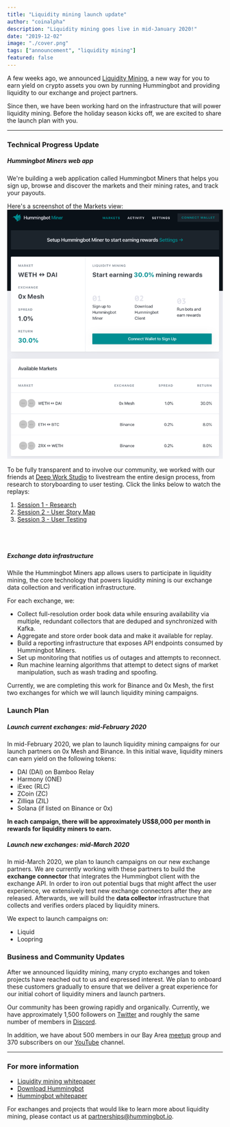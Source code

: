 ```yaml
---
title: "Liquidity mining launch update"
author: "coinalpha"
description: "Liquidity mining goes live in mid-January 2020!"
date: "2019-12-02"
image: "./cover.png"
tags: ["announcement", "liquidity mining"]
featured: false
---
```


A few weeks ago, we announced [Liquidity Mining](https://hummingbot.io/blog/2019-11-liquidity-mining/), a new way for you to earn yield on crypto assets you own by running Hummingbot and providing liquidity to our exchange and project partners.

Since then, we have been working hard on the infrastructure that will power liquidity mining. Before the holiday season kicks off, we are excited to share the launch plan with you.

---

### Technical Progress Update

##### Hummingbot Miners web app

We're building a web application called Hummingbot Miners that helps you sign up, browse and discover the markets and their mining rates, and track your payouts.

Here's a screenshot of the Markets view:
![](ux.png)

<!-- more -->

To be fully transparent and to involve our community, we worked with our friends at [Deep Work Studio](https://deepwork.studio/) to livestream the entire design process, from research to storyboarding to user testing. Click the links below to watch the replays:

1. [Session 1 - Research](https://youtu.be/N46nOYcdKEw)
2. [Session 2 - User Story Map](https://youtu.be/d64aQHvmPYY)
3. [Session 3 - User Testing](https://youtu.be/OmS8BkKSQMo)

<br /><br />

##### Exchange data infrastructure

While the Hummingbot Miners app allows users to participate in liquidity mining, the core technology that powers liquidity mining is our exchange data collection and verification infrastructure.

For each exchange, we:

* Collect full-resolution order book data while ensuring availability via multiple, redundant collectors that are deduped and synchronized with Kafka.
* Aggregate and store order book data and make it available for replay.
* Build a reporting infrastructure that exposes API endpoints consumed by Hummingbot Miners.
* Set up monitoring that notifies us of outages and attempts to reconnect.
* Run machine learning algorithms that attempt to detect signs of market manipulation, such as wash trading and spoofing.

Currently, we are completing this work for Binance and 0x Mesh, the first two exchanges for which we will launch liquidity mining campaigns.

### Launch Plan

##### Launch current exchanges: mid-February 2020
In mid-February 2020, we plan to launch liquidity mining campaigns for our launch partners on 0x Mesh and Binance. In this initial wave, liquidity miners can earn yield on the following tokens:

* DAI (DAI) on Bamboo Relay
* Harmony (ONE)
* iExec (RLC)
* ZCoin (ZC)
* Zilliqa (ZIL)
* Solana (if listed on Binance or 0x)

**In each campaign, there will be approximately US$8,000 per month in rewards for liquidity miners to earn.**

##### Launch new exchanges: mid-March 2020

In mid-March 2020, we plan to launch campaigns on our new exchange partners. We are currently working with these partners to build the **exchange connector** that integrates the Hummingbot client with the exchange API. In order to iron out potential bugs that might affect the user experience, we extensively test new exchange connectors after they are released. Afterwards, we will build the **data collector** infrastructure that collects and verifies orders placed by liquidity miners.

We expect to launch campaigns on:

* Liquid
* Loopring

### Business and Community Updates
After we announced liquidity mining, many crypto exchanges and token projects have reached out to us and expressed interest. We plan to onboard these customers gradually to ensure that we deliver a great experience for our initial cohort of liquidity miners and launch partners.

Our community has been growing rapidly and organically. Currently, we have approximately 1,500 followers on [Twitter](https://twitter.com/hummingbot_io) and roughly the same number of members in [Discord](http://discord.hummingbot.io/).

In addition, we have about 500 members in our Bay Area [meetup](https://www.meetup.com/BayCrypto/) group and 370 subscribers on our [YouTube](https://www.youtube.com/channel/UCxzzdEnDRbylLMWmaMjywOA) channel.

---

### For more information
- [Liquidity mining whitepaper](https://hummingbot.io/liquidity-mining-whitepaper)
- [Download Hummingbot](https://hummingbot.io/download/)
- [Hummingbot whitepaper](https://hummingbot.io/whitepaper.pdf)

For exchanges and projects that would like to learn more about liquidity mining, please contact us at [partnerships@hummingbot.io](mailto:partnerships@hummingbot.io).
